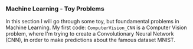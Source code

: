 ### **Machine Learning - Toy Problems**

In this section I will go through some toy, but foundamental problems in Machine Learning. My first code: `ComputerVision_CNN` is a Computer Vision problem, where I'm 
trying to create a Convolutionary Neural Network (CNN), in order to make predictions about the famous dataset MNIST.
